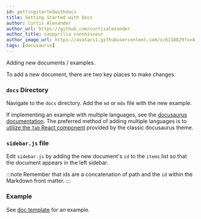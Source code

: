 ```yaml
---
id: gettingstartedwithdocs
title: Getting Started with Docs
author: Curtis Alexander
author_url: https://github.com/curtisalexander
author_title: saspyrilia connoisseur
author_image_url: https://avatars1.githubusercontent.com/u/6118829?v=4
tags: [docusaurus]
---
```


Adding new documents / examples.

<!--truncate-->

To add a new document, there are two key places to make changes.

### `docs` Directory
Navigate to the `docs` directory.  Add the `md` or `mdx` file with the new example.

If implementing an example with multiple languages, see the [docusaurus documentation](https://v2.docusaurus.io/docs/markdown-features).  The preferred method of adding multiple languages is to [utilize the `Tab` React component](https://v2.docusaurus.io/docs/markdown-features#multi-language-support-code-blocks) provided by the classic docusaurus theme.

### `sidebar.js` file
Edit `sidebar.js` by adding the new document's `id` to the `items` list so that the document appears in the left sidebar.

:::note
Remember that ids are a concatenation of path and the `id` within the Markdown front matter.
:::

### Example
See [doc template](../docs/doctemplate) for an example.
